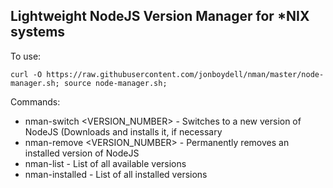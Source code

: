 Lightweight NodeJS Version Manager for *NIX systems
--

To use:

`curl -O https://raw.githubusercontent.com/jonboydell/nman/master/node-manager.sh; source node-manager.sh;`

Commands:

* nman-switch <VERSION_NUMBER> - Switches to a new version of NodeJS (Downloads and installs it, if necessary
* nman-remove <VERSION_NUMBER> - Permanently removes an installed version of NodeJS
* nman-list - List of all available versions
* nman-installed - List of all installed versions


